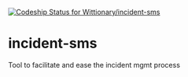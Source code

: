 [![Codeship Status for Wittionary/incident-sms](https://app.codeship.com/projects/8eb7ea20-6e9b-0137-3791-1e508d2fffe0/status?branch=master)](https://app.codeship.com/projects/347378)

# incident-sms
Tool to facilitate and ease the incident mgmt process
